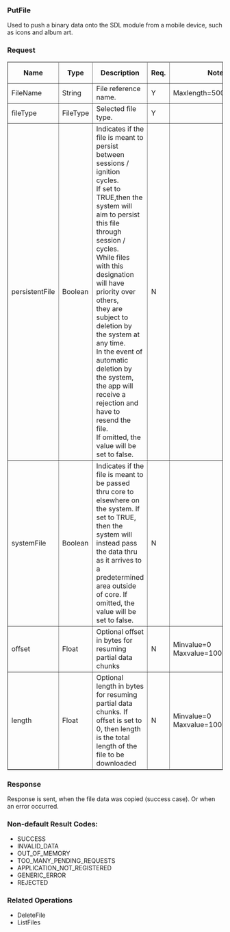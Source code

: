 ### PutFile ###

Used to push a binary data onto the SDL module from a mobile device, such as icons and album art.

### Request ###

 <table border="1" rules="all">
  		<tr>
  			<th>Name</th>
  			<th>Type</th>
  			<th>Description</th>
                  <th> Req.</th>
  			<th>Notes</th>
  			<th>Version Available</th>
  		</tr>
  		<tr>
  			<td>FileName</td>
  			<td>String</td>
  			<td>File reference name.</td>
                  <td>Y</td>
  			<td>Maxlength=500</td>
  			<td>SmartDeviceLink 2.0</td>
  		</tr>
  		<tr>
  			<td>fileType</td>
  			<td>FileType</td>
  			<td>Selected file type.</td>
                 <td>Y</td>
  			<td></td>
  			<td>SmartDeviceLink 2.0</td>
  		</tr>
  		<tr>
  			<td>persistentFile</td>
  			<td>Boolean</td>
  			<td>Indicates if the file is meant to persist between sessions / ignition cycles.<br> If set to TRUE,then the system will aim to persist this file through session / cycles.<br>While files with this designation will have priority over others,<br> they are subject to deletion by the system at any time.<br> In the event of automatic deletion by the system,<br> the app will receive a rejection and have to resend the file.<br> If omitted, the value will be set to false.</td>
                  <td>N</td>
  			<td></td>
  			<td>SmartDeviceLink 2.0</td>
  		</tr>
  		<tr>
  			<td>systemFile</td>
  			<td>Boolean</td>
  			<td>Indicates if the file is meant to be passed thru core to elsewhere on the system. If set to TRUE, then the system will instead pass the data thru as it arrives to a predetermined area outside of core. If omitted, the value will be set to false.</td>
                  <td>N</td>
  			<td></td>
  			<td>SmartDeviceLink 2.3.2</td>
  		</tr>
  		<tr>
  			<td>offset</td>
  			<td>Float</td>
  			<td>Optional offset in bytes for resuming partial data chunks</td>
                  <td>N</td>
  			<td>Minvalue=0 <br>Maxvalue=100000000000</td>
  			<td>SmartDeviceLink 2.3.2</td>
  		</tr>
  		<tr>
  			<td>length</td>
  			<td>Float</td>
  			<td>Optional length in bytes for resuming partial data chunks. If offset is set to 0, then length is the total length of the file to be downloaded</td>
                  <td>N</td>
  			<td>Minvalue=0<br> Maxvalue=100000000000</td>
  			<td>SmartDeviceLink 2.3.2</td>
 		</tr>
   </table>

### Response ###

Response is sent, when the file data was copied (success case). Or when an error occurred.

### Non-default Result Codes: ###

* SUCCESS
* INVALID_DATA
* OUT_OF_MEMORY
* TOO_MANY_PENDING_REQUESTS
* APPLICATION_NOT_REGISTERED
* GENERIC_ERROR
* REJECTED

### Related Operations ###

* DeleteFile
* ListFiles
